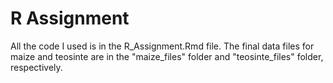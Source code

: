 # R Assignment

All the code I used is in the R_Assignment.Rmd file. The final data files for maize and teosinte are in the "maize_files" folder and "teosinte_files" folder, respectively. 